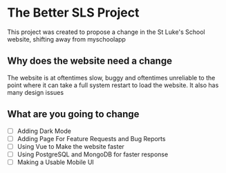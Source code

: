 The Better SLS Project
===========================
This project was created to propose a change in the St Luke's School website, shifting away from myschoolapp

Why does the website need a change
----------------------------------
The website is at oftentimes slow, buggy and oftentimes unreliable to the point where it can take a full system restart to load the website. It also has many design issues

What are you going to change
------------------
* [ ] Adding Dark Mode
* [ ] Adding Page For Feature Requests and Bug Reports
* [ ] Using Vue to Make the website faster
* [ ] Using PostgreSQL and MongoDB for faster response
* [ ] Making a Usable Mobile UI
